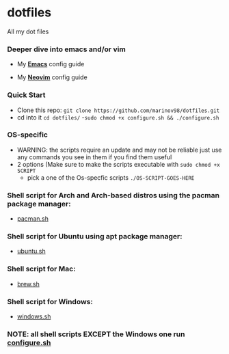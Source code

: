 # dotfiles
All my dot files

### Deeper dive into emacs and/or vim
- My [**Emacs**](https://github.com/marinov98/dotfiles/blob/master/config/emacs/) config guide

- My [**Neovim**](https://github.com/marinov98/dotfiles/blob/master/config/nvim/) config guide

### Quick Start
- Clone this repo: `git clone https://github.com/marinov98/dotfiles.git `
- cd into it `cd dotfiles/`
-`sudo chmod +x configure.sh && ./configure.sh` 
 
### OS-specific
- WARNING: the scripts require an update and may not be reliable just use any commands you see in them if you find them useful
- 2 options (Make sure to make the scripts executable with `sudo chmod +x SCRIPT`
  - pick a one of the Os-specfic scripts `./OS-SCRIPT-GOES-HERE` 
### Shell script for Arch and Arch-based distros using the pacman package manager: 
  - [pacman.sh](https://github.com/marinov98/dotfiles/blob/master/scripts/pacman.sh)
### Shell script for Ubuntu using apt package manager: 
  - [ubuntu.sh](https://github.com/marinov98/dotfiles/blob/master/scripts/ubuntu.sh)
### Shell script for Mac:
  - [brew.sh](https://github.com/marinov98/dotfiles/blob/master/scripts/brew.sh)
### Shell script for Windows:
- [windows.sh](https://github.com/marinov98/dotfiles/blob/master/windows/scripts/windows.sh)
  
### NOTE: all shell scripts EXCEPT the Windows one run [configure.sh](https://github.com/marinov98/dotfiles/blob/master/configure.sh)

